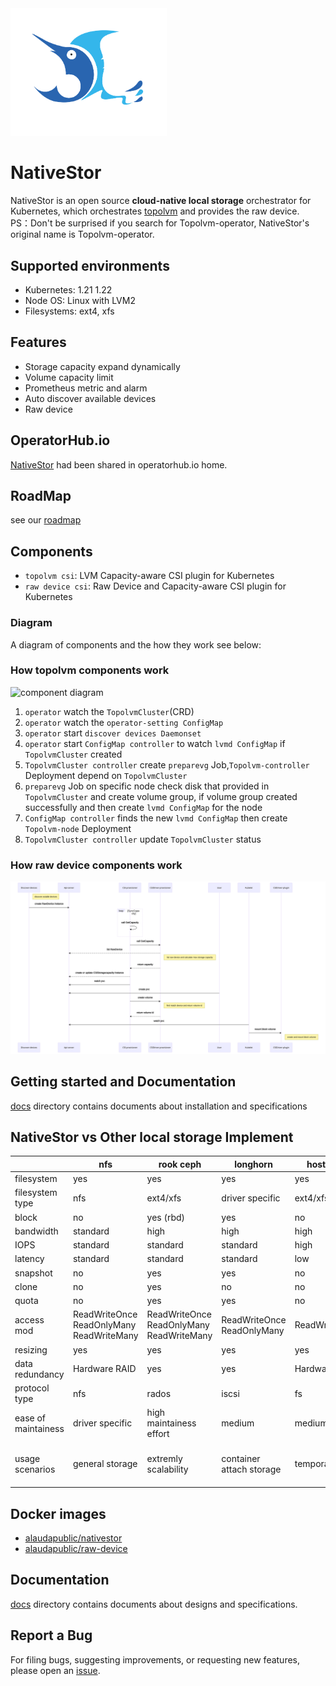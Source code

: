 <img alt="NativeStor" src="./docs/logo.svg" width="250"/>  

NativeStor
========

NativeStor is an open source **cloud-native local storage** orchestrator for Kubernetes, which orchestrates [topolvm](https://github.com/topolvm/topolvm) and provides the raw device.  
PS：Don't be surprised if you search for Topolvm-operator, NativeStor's original name is Topolvm-operator.

Supported environments
----------------------
- Kubernetes: 1.21 1.22
- Node OS: Linux with LVM2
- Filesystems: ext4, xfs

Features
--------

- Storage capacity expand dynamically
- Volume capacity limit
- Prometheus metric and alarm
- Auto discover available devices
- Raw device

OperatorHub.io
--------
[NativeStor](https://operatorhub.io/operator/topolvm-operator) had been shared in operatorhub.io home.  

RoadMap
-------
see our [roadmap](./ROADMAP.md)

Components
-------
- `topolvm csi`: LVM Capacity-aware CSI plugin for Kubernetes
- `raw device csi`: Raw Device and Capacity-aware CSI plugin for Kubernetes


### Diagram

A diagram of components and the how they work see below:
### How topolvm components work
![component diagram](./diagram.svg)

1. `operator` watch the `TopolvmCluster`(CRD) 
2. `operator` watch the `operator-setting ConfigMap`
3. `operator` start `discover devices Daemonset`
4. `operator` start  `ConfigMap controller` to watch `lvmd ConfigMap` if `TopolvmCluster` created
5. `TopolvmCluster controller` create `preparevg` Job,`Topolvm-controller` Deployment depend on `TopolvmCluster`
6. `preparevg` Job on specific node check disk that provided in `TopolvmCluster` and create volume group, if volume group created successfully and then create `lvmd ConfigMap` for the node
7. `ConfigMap controller` finds the new `lvmd ConfigMap` then create `Topolvm-node` Deployment
8. `TopolvmCluster controller` update `TopolvmCluster` status

### How raw device components work
![component diagram](./raw-devie.svg)



Getting started and Documentation
---------------
[docs](docs/) directory contains documents about installation and specifications


NativeStor vs Other local storage Implement
-------------


|            |         nfs                          |     rook ceph              |           longhorn   |  host path       |  topolvm
| ---------- | ------------------------------|-----------------|-----------------------------------------|----|------------------------|
| filesystem        | yes            | yes                                        | yes                           | yes         | yes
| filesystem type   | nfs       | ext4/xfs                                      | driver specific                 | ext4/xfs        | ext4/xfs                                      |
| block             | no                | yes (rbd)                             | yes                              | no      | yes                                                   |
| bandwidth         | standard    | high                                       | high                               | high      |high                                                     |
| IOPS              |   standard       | standard                             | standard                            | high        | high                                                   |
| latency       | standard      | standard                                       | standard                           | low      | low                                                  |
| snapshot       | no               | yes                              | yes                                       | no          | no                                      |
| clone       | no                   | yes                       | no                                               | no         | no                                           |
| quota       | no                | yes                                      | yes                                    | no      | yes                                                 |
| access mod | ReadWriteOnce ReadOnlyMany ReadWriteMany| ReadWriteOnce ReadOnlyMany ReadWriteMany|  ReadWriteOnce ReadOnlyMany |  ReadWriteOnce|  ReadWriteOnce ReadWriteOncePod
| resizing       | yes            | yes                                       | yes                            | yes          |yes                                               |
|data redundancy |Hardware RAID  | yes | yes| Hardware RAID| Hardware RAID
|protocol type | nfs | rados| iscsi | fs | lvm
|ease of maintainess| driver specific|  high maintainess effort| medium|  medium | ops-free
|usage scenarios| general storage| extremly scalability| container attach storage|     temporary data       |   high performance block device for cloudnative applications

Docker images
------------

- [alaudapublic/nativestor](https://hub.docker.com/r/alaudapublic/nativestor)
- [alaudapublic/raw-device](https://hub.docker.com/r/alaudapublic/raw-device)

Documentation
-------------

[docs](docs/) directory contains documents about designs and specifications.

Report a Bug
----------
For filing bugs, suggesting improvements, or requesting new features, please open an [issue](https://github.com/alauda/nativestor/issues).





